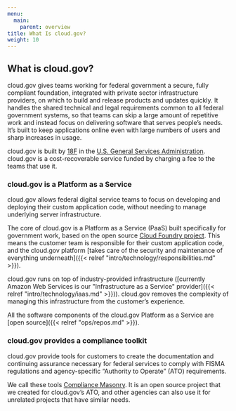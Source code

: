 ```yaml
---
menu:
  main:
    parent: overview
title: What Is cloud.gov?
weight: 10
---
```


## What is cloud.gov?

cloud.gov gives teams working for federal government a secure, fully compliant foundation, integrated with private sector infrastructure providers, on which to build and release products and updates quickly. It handles the shared technical and legal requirements common to all federal government systems, so that teams can skip a large amount of repetitive work and instead focus on delivering software that serves people’s needs. It’s built to keep applications online even with large numbers of users and sharp increases in usage.

cloud.gov is built by [18F](https://18f.gsa.gov/) in the [U.S. General Services Administration](http://www.gsa.gov/portal/category/100000). cloud.gov is a cost-recoverable service funded by charging a fee to the teams that use it. 

### cloud.gov is a Platform as a Service

cloud.gov allows federal digital service teams to focus on developing and deploying their custom application code, without needing to manage underlying server infrastructure.

The core of cloud.gov is a Platform as a Service (PaaS) built specifically for government work, based on the open source [Cloud Foundry project](http://www.cloudfoundry.org/). This means the customer team is responsible for their custom application code, and the cloud.gov platform [takes care of the security and maintenance of everything underneath]({{< relref "intro/technology/responsibilities.md" >}}).

cloud.gov runs on top of industry-provided infrastructure ([currently Amazon Web Services is our "Infrastructure as a Service" provider]({{< relref "intro/technology/iaas.md" >}})). cloud.gov removes the complexity of managing this infrastructure from the customer’s experience.

All the software components of the cloud.gov Platform as a Service are [open source]({{< relref "ops/repos.md" >}}).

### cloud.gov provides a compliance toolkit

cloud.gov provide tools for customers to create the documentation and continuing assurance necessary for federal services to comply with FISMA regulations and agency-specific “Authority to Operate” (ATO) requirements.

We call these tools [Compliance Masonry](https://github.com/opencontrol/compliance-masonry). It is an open source project that we created for cloud.gov’s ATO, and other agencies can also use it for unrelated projects that have similar needs.
